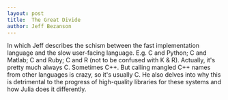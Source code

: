```yaml
---
layout: post
title:  The Great Divide
author: Jeff Bezanson
---
```


In which Jeff describes the schism between the fast implementation language and the slow user-facing language.
E.g. C and Python; C and Matlab; C and Ruby; C and R (not to be confused with K & R).
Actually, it's pretty much always C.
Sometimes C++. But calling mangled C++ names from other languages is crazy, so it's usually C.
He also delves into why this is detrimental to the progress of high-quality libraries for these systems and how Julia does it differently.

